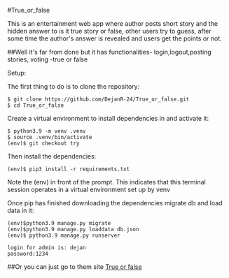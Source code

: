 #True_or_false

This is an entertainment web app where author posts short story and the hidden answer to is it true story or false,
other users try to guess, after some time the author's answer is revealed and users get the points or not.

##Well it's far from done but it has functionalities- login,logout,posting stories, voting -true or false 

Setup:

The first thing to do is to clone the repository:
```
$ git clone https://github.com/DejanR-24/True_or_false.git
$ cd True_or_false
```
Create a virtual environment to install dependencies in and activate it:
```
$ python3.9 -m venv .venv
$ source .venv/bin/activate
(env)$ git checkout try
```
Then install the dependencies:
```
(env)$ pip3 install -r requirements.txt
```
Note the (env) in front of the prompt. This indicates that this terminal session operates in a virtual environment set up by venv

Once pip has finished downloading the dependencies migrate db and load data in it:
```
(env)$python3.9 manage.py migrate
(env)$python3.9 manage.py loaddata db.json
(env)$ python3.9 manage.py runserver
```
```
login for admin is: dejan 
password:1234
```

##Or you can just go to them site
[True or false](trueorfalse.tk)
